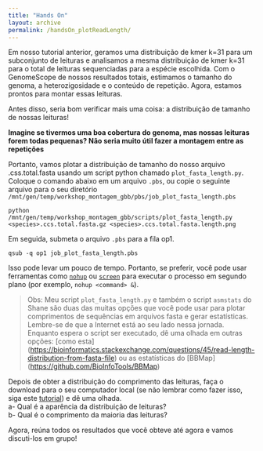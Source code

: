 ```yaml
---
title: "Hands On"
layout: archive
permalink: /handsOn_plotReadLength/
---  
```


Em nosso tutorial anterior, geramos uma distribuição de kmer k=31 para um subconjunto de leituras e analisamos a mesma distribuição de kmer k=31 para o total de leituras sequenciadas para a espécie escolhida. Com o GenomeScope de nossos resultados totais, estimamos o tamanho do genoma, a heterozigosidade e o conteúdo de repetição. Agora, estamos prontos para montar essas leituras. 

Antes disso, seria bom verificar mais uma coisa: a distribuição de tamanho de nossas leituras!

**Imagine se tivermos uma boa cobertura do genoma, mas nossas leituras forem todas pequenas? Não seria muito útil fazer a montagem entre as repetições**

Portanto, vamos plotar a distribuição de tamanho do nosso arquivo <species>.css.total.fasta usando um script python chamado `plot_fasta_length.py`. 
Coloque o comando abaixo em um arquivo `.pbs`, ou copie o seguinte arquivo para o seu diretório `/mnt/gen/temp/workshop_montagem_gbb/pbs/job_plot_fasta_length.pbs`
```console  
python /mnt/gen/temp/workshop_montagem_gbb/scripts/plot_fasta_length.py <species>.ccs.total.fasta.gz <species>.ccs.total.fasta.length.png
```

Em seguida, submeta o arquivo `.pbs` para a fila op1.
```console  
qsub -q op1 job_plot_fasta_length.pbs
```

Isso pode levar um pouco de tempo. Portanto, se preferir, você pode usar ferramentas como [`nohup`](https://www.ibm.com/docs/en/aix/7.2?topic=n-nohup-command) ou [`screen`](https://linuxize.com/post/how-to-use-linux-screen/) para executar o processo em segundo plano (por exemplo, `nohup <command> &`).

> Obs: 
> Meu script `plot_fasta_length.py` e também o script `asmstats` do Shane são duas das muitas opções que você pode usar para plotar comprimentos de sequências em arquivos fasta e gerar estatísticas. Lembre-se de que a Internet está ao seu lado nessa jornada. Enquanto espera o script ser executado, dê uma olhada em outras opções: [como esta] (https://bioinformatics.stackexchange.com/questions/45/read-length-distribution-from-fasta-file) ou as estatísticas do [BBMap] (https://github.com/BioInfoTools/BBMap)  

Depois de obter a distribuição do comprimento das leituras, faça o download para o seu computador local (se não lembrar como fazer isso, siga este [tutorial](https://itvgenomics.github.io/gbb_montagem_workshop/logging_on/)) e dê uma olhada.  
a- Qual é a aparência da distribuição de leituras?  
b- Qual é o comprimento da maioria das leituras?  

Agora, reúna todos os resultados que você obteve até agora e vamos discuti-los em grupo!
